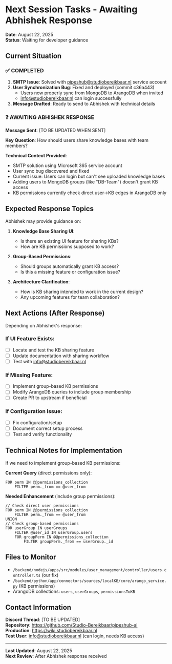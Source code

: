 # Next Session Tasks - Awaiting Abhishek Response

**Date**: August 22, 2025  
**Status**: Waiting for developer guidance  

## Current Situation

### ✅ COMPLETED
1. **SMTP Issue**: Solved with pipeshub@studiobereikbaar.nl service account
2. **User Synchronization Bug**: Fixed and deployed (commit c36a443)
   - Users now properly sync from MongoDB to ArangoDB when invited
   - info@studiobereikbaar.nl can login successfully
3. **Message Drafted**: Ready to send to Abhishek with technical details

### ❓ AWAITING ABHISHEK RESPONSE

**Message Sent**: [TO BE UPDATED WHEN SENT]

**Key Question**: How should users share knowledge bases with team members?

**Technical Context Provided**:
- SMTP solution using Microsoft 365 service account
- User sync bug discovered and fixed
- Current issue: Users can login but can't see uploaded knowledge bases
- Adding users to MongoDB groups (like "DB-Team") doesn't grant KB access
- KB permissions currently check direct user→KB edges in ArangoDB only

## Expected Response Topics

Abhishek may provide guidance on:

1. **Knowledge Base Sharing UI**: 
   - Is there an existing UI feature for sharing KBs?
   - How are KB permissions supposed to work?

2. **Group-Based Permissions**:
   - Should groups automatically grant KB access?
   - Is this a missing feature or configuration issue?

3. **Architecture Clarification**:
   - How is KB sharing intended to work in the current design?
   - Any upcoming features for team collaboration?

## Next Actions (After Response)

Depending on Abhishek's response:

### If UI Feature Exists:
- [ ] Locate and test the KB sharing feature
- [ ] Update documentation with sharing workflow
- [ ] Test with info@studiobereikbaar.nl

### If Missing Feature:
- [ ] Implement group-based KB permissions
- [ ] Modify ArangoDB queries to include group membership
- [ ] Create PR to upstream if beneficial

### If Configuration Issue:
- [ ] Fix configuration/setup
- [ ] Document correct setup process
- [ ] Test and verify functionality

## Technical Notes for Implementation

If we need to implement group-based KB permissions:

**Current Query** (direct permissions only):
```aql
FOR perm IN @@permissions_collection
    FILTER perm._from == @user_from
```

**Needed Enhancement** (include group permissions):
```aql
// Check direct user permissions
FOR perm IN @@permissions_collection
    FILTER perm._from == @user_from
UNION
// Check group-based permissions
FOR userGroup IN userGroups
    FILTER @user_id IN userGroup.users
    FOR groupPerm IN @@permissions_collection
        FILTER groupPerm._from == userGroup._id
```

## Files to Monitor

- `/backend/nodejs/apps/src/modules/user_management/controller/users.controller.ts` (our fix)
- `/backend/python/app/connectors/sources/localKB/core/arango_service.py` (KB permissions)
- ArangoDB collections: `users`, `userGroups`, `permissionsToKB`

## Contact Information

**Discord Thread**: [TO BE UPDATED]  
**Repository**: https://github.com/Studio-Bereikbaar/pipeshub-ai  
**Production**: https://wiki.studiobereikbaar.nl  
**Test User**: info@studiobereikbaar.nl (can login, needs KB access)  

---

**Last Updated**: August 22, 2025  
**Next Review**: After Abhishek response received